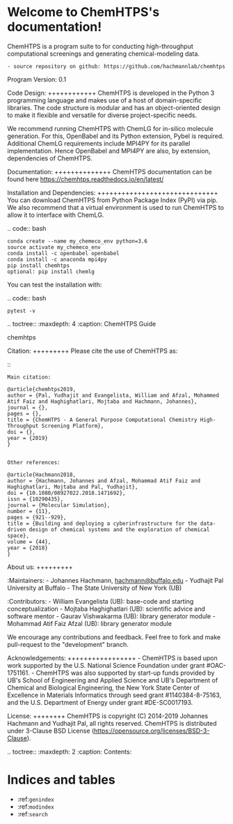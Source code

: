 Welcome to ChemHTPS's documentation!
====================================

ChemHTPS is a program suite to for conducting high-throughput computational screenings and generating chemical-modeling data.

    - source repository on github: https://github.com/hachmannlab/chemhtps

Program Version: 0.1

Code Design:
++++++++++++
ChemHTPS is developed in the Python 3 programming language and makes use of a host of domain-specific libraries.
The code structure is modular and has an object-oriented design to make it flexible and versatile for diverse project-specific needs.

We recommend running ChemHTPS with ChemLG for in-silico molecule generation. For this, OpenBabel and its Python extension, Pybel is required.
Additional ChemLG requirements include MPI4PY for its parallel implementation. Hence OpenBabel and MPI4PY are also, by extension, dependencies of ChemHTPS.

Documentation:
++++++++++++++
ChemHTPS documentation can be found here https://chemhtps.readthedocs.io/en/latest/

Installation and Dependencies:
++++++++++++++++++++++++++++++
You can download ChemHTPS from Python Package Index (PyPI) via pip. We also recommend that a virtual environment is used to run ChemHTPS to allow it to interface with ChemLG.

.. code:: bash

    conda create --name my_chemeco_env python=3.6
    source activate my_chemeco_env
    conda install -c openbabel openbabel
    conda install -c anaconda mpi4py
    pip install chemhtps
    optional: pip install chemlg 


You can test the installation with:

.. code:: bash

    pytest -v



.. toctree::
   :maxdepth: 4
   :caption: ChemHTPS Guide

   chemhtps


Citation:
+++++++++
Please cite the use of ChemHTPS as:

::

    Main citation:

    @article{chemhtps2019,
    author = {Pal, Yudhajit and Evangelista, William and Afzal, Mohammed Atif Faiz and Haghighatlari, Mojtaba and Hachmann, Johannes},
    journal = {},
    pages = {},
    title = {ChemHTPS - A General Purpose Computational Chemistry High-Throughput Screening Platform},
    doi = {},
    year = {2019}
    }


    Other references:

    @article{Hachmann2018,
    author = {Hachmann, Johannes and Afzal, Mohammad Atif Faiz and Haghighatlari, Mojtaba and Pal, Yudhajit},
    doi = {10.1080/08927022.2018.1471692},
    issn = {10290435},
    journal = {Molecular Simulation},
    number = {11},
    pages = {921--929},
    title = {Building and deploying a cyberinfrastructure for the data-driven design of chemical systems and the exploration of chemical space},
    volume = {44},
    year = {2018}
    }



About us:
+++++++++

:Maintainers:
    - Johannes Hachmann, hachmann@buffalo.edu
    - Yudhajit Pal
      University at Buffalo - The State University of New York (UB)

:Contributors:
    - William Evangelista (UB): base-code and starting conceptualization
    - Mojtaba Haghighatlari (UB): scientific advice and software mentor
    - Gaurav Vishwakarma (UB): library generator module
    - Mohammad Atif Faiz Afzal (UB): library generator module

We encourage any contributions and feedback. Feel free to fork and make pull-request to the "development" branch.


Acknowledgements:
+++++++++++++++++
    - ChemHTPS is based upon work supported by the U.S. National Science Foundation under grant #OAC-1751161.
    - ChemHTPS was also supported by start-up funds provided by UB's School of Engineering and Applied Science and UB's Department of Chemical and Biological Engineering, the New York State Center of Excellence in Materials Informatics through seed grant #1140384-8-75163, and the U.S. Department of Energy under grant #DE-SC0017193.


License:
++++++++
ChemHTPS is copyright (C) 2014-2019 Johannes Hachmann and Yudhajit Pal, all rights reserved.
ChemHTPS is distributed under 3-Clause BSD License (https://opensource.org/licenses/BSD-3-Clause).


.. toctree::
   :maxdepth: 2
   :caption: Contents:



Indices and tables
==================

* :ref:`genindex`
* :ref:`modindex`
* :ref:`search`
